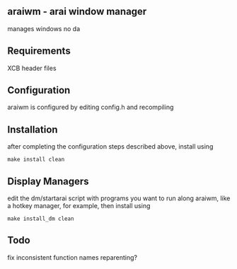 araiwm - arai window manager
----------------------------
manages windows no da


Requirements
------------
XCB header files


Configuration
-------------
araiwm is configured by editing config.h and recompiling

Installation
------------
after completing the configuration steps described above, install using

	make install clean

Display Managers
----------------
edit the dm/startarai script with programs you want to run along araiwm, like a hotkey manager, for example, then install using
	
	make install_dm clean

Todo
----
fix inconsistent function names
reparenting?
